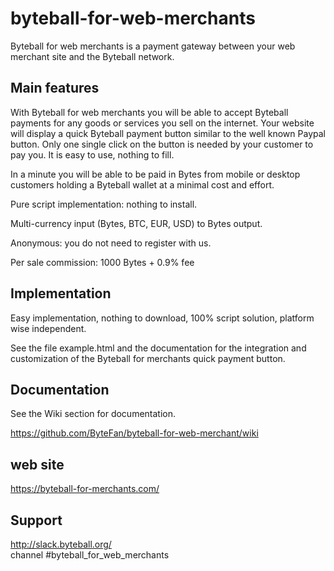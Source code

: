 # byteball-for-web-merchants
Byteball for web merchants is a payment gateway between your web merchant site and the Byteball network. 

## Main features
With Byteball for web merchants you will be able to accept Byteball payments for any goods or services you sell on the internet. Your website will display a quick Byteball payment button similar to the well known Paypal button. Only one single click on the button is needed by your customer to pay you. It is easy to use, nothing to fill.

In a minute you will be able to be paid in Bytes from mobile or desktop customers holding a Byteball wallet at a minimal cost and effort.

Pure script implementation: nothing to install.

Multi-currency input (Bytes, BTC, EUR, USD) to Bytes output.

Anonymous: you do not need to register with us.

Per sale commission: 1000 Bytes + 0.9% fee

## Implementation
Easy implementation, nothing to download, 100% script solution, platform wise independent.

See the file example.html and the documentation for the integration and customization of the Byteball for merchants quick payment button.

## Documentation
See the Wiki section for documentation.

https://github.com/ByteFan/byteball-for-web-merchant/wiki

## web site
https://byteball-for-merchants.com/

## Support
http://slack.byteball.org/  
channel #byteball_for_web_merchants
